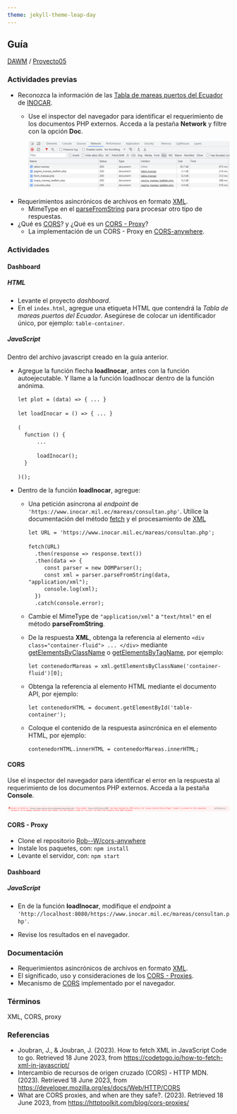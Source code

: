 ```yaml
---
theme: jekyll-theme-leap-day
---
```


## Guía 

[DAWM](/DAWM/) / [Proyecto05](/DAWM/proyectos/2023/proyecto05)

### Actividades previas

* Reconozca la información de las [Tabla de mareas puertos del Ecuador](https://www.inocar.mil.ec/web/index.php/productos/tabla-mareas) de [INOCAR](https://www.inocar.mil.ec/web/).
  - Use el inspector del navegador para identificar el requerimiento de los documentos PHP externos. Acceda a la pestaña **Network** y filtre con la opción **Doc**.  

  	 ![doc_php](imagenes/doc_php.png)
* Requerimientos asincrónicos de archivos en formato [XML](https://codetogo.io/how-to-fetch-xml-in-javascript/).
	- MimeType en el [parseFromString](https://developer.mozilla.org/en-US/docs/Web/API/DOMParser/parseFromString) para procesar otro tipo de respuestas.
* ¿Qué es [CORS](https://developer.mozilla.org/es/docs/Web/HTTP/CORS)? y ¿Qué es un [CORS - Proxy](https://httptoolkit.com/blog/cors-proxies/)?
	- La implementación de un CORS - Proxy en [CORS-anywhere](https://github.com/Rob--W/cors-anywhere).

 
### Actividades

#### Dashboard

##### HTML

* Levante el proyecto _dashboard_.
* En el `index.html`, agregue una etiqueta HTML que contendrá la _Tabla de mareas puertos del Ecuador_. Asegúrese de colocar un identificador único, por ejemplo: `table-container`. 

##### JavaScript

Dentro del archivo javascript creado en la guía anterior.

* Agregue la función flecha **loadInocar**, antes con la función autoejecutable. Y llame a la función loadInocar dentro de la función anónima.

  ```
  let plot = (data) => { ... }
  
  let loadInocar = () => { ... }

  (
    function () { 
    	... 

    	loadInocar();
    }

  )();
  ```

* Dentro de la función **loadInocar**, agregue:

  - Una petición asíncrona al _endpoint_ de `'https://www.inocar.mil.ec/mareas/consultan.php'`. Utilice la documentación del método [fetch](https://www.javascripttutorial.net/javascript-fetch-api/) y el procesamiento de [XML](https://codetogo.io/how-to-fetch-xml-in-javascript/)

	  ```
	  let URL = 'https://www.inocar.mil.ec/mareas/consultan.php';

	  fetch(URL)
	 	.then(response => response.text())
		.then(data => {
		   const parser = new DOMParser();
		   const xml = parser.parseFromString(data, "application/xml");
		   console.log(xml);
		})
		.catch(console.error);
	  ```
  - Cambie el MimeType de `"application/xml"` a `"text/html"` en el método **parseFromString**.

  - De la respuesta **XML**, obtenga la referencia al elemento `<div class="container-fluid"> ... </div>` mediante [getElementsByClassName](https://developer.mozilla.org/es/docs/Web/API/Document/getElementsByClassName) o [getElementsByTagName](https://developer.mozilla.org/es/docs/Web/API/Document/getElementsByTagName), por ejemplo:

  	  ```
  	  let contenedorMareas = xml.getElementsByClassName('container-fluid')[0];
  	  ```

  - Obtenga la referencia al elemento HTML mediante el documento API, por ejemplo:
  	  
  	  ```
  	  let contenedorHTML = document.getElementById('table-container');
  	  ```

  - Coloque el contenido de la respuesta asincrónica en el elemento HTML, por ejemplo:

  	  ```
  	  contenedorHTML.innerHTML = contenedorMareas.innerHTML;
  	  ```
#### CORS

 Use el inspector del navegador para identificar el error en la respuesta al requerimiento de los documentos PHP externos. Acceda a la pestaña **Console**.

![cors](imagenes/cors.png)

#### CORS - Proxy

* Clone el repositorio [Rob--W/cors-anywhere](https://github.com/Rob--W/cors-anywhere) 
* Instale los paquetes, con: `npm install`
* Levante el servidor, con: `npm start`

#### Dashboard

##### JavaScript

* En de la función **loadInocar**, modifique el _endpoint_ a `'http://localhost:8080/https://www.inocar.mil.ec/mareas/consultan.php'`.

* Revise los resultados en el navegador.

### Documentación

* Requerimientos asincrónicos de archivos en formato [XML](https://codetogo.io/how-to-fetch-xml-in-javascript/).
* El significado, uso y consideraciones de los [CORS - Proxies](https://httptoolkit.com/blog/cors-proxies/).
* Mecanismo de [CORS](https://developer.mozilla.org/es/docs/Web/HTTP/CORS) implementado por el navegador.

### Términos

XML, CORS, proxy

### Referencias

* Joubran, J., & Joubran, J. (2023). How to fetch XML in JavaScript  Code to go. Retrieved 18 June 2023, from https://codetogo.io/how-to-fetch-xml-in-javascript/
* Intercambio de recursos de origen cruzado (CORS) - HTTP MDN. (2023). Retrieved 18 June 2023, from https://developer.mozilla.org/es/docs/Web/HTTP/CORS
* What are CORS proxies, and when are they safe?. (2023). Retrieved 18 June 2023, from https://httptoolkit.com/blog/cors-proxies/